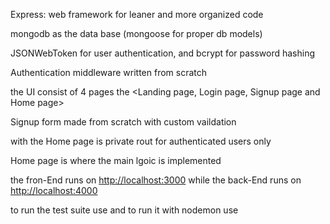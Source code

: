 Express: web framework for leaner and more organized code

mongodb as the data base (mongoose for proper db models)

JSONWebToken for user authentication, and bcrypt for password hashing

Authentication middleware written from scratch

the UI consist of 4 pages the <Landing page, Login page, Signup page and Home page>

Signup form made from scratch with custom vaildation

with the Home page is private rout for authenticated users only

Home page is where the main lgoic is implemented

the fron-End runs on <http://localhost:3000> while the back-End runs on <http://localhost:4000>

to run the test suite use <npm run test1> and to run it with nodemon use <npm run test-watch>